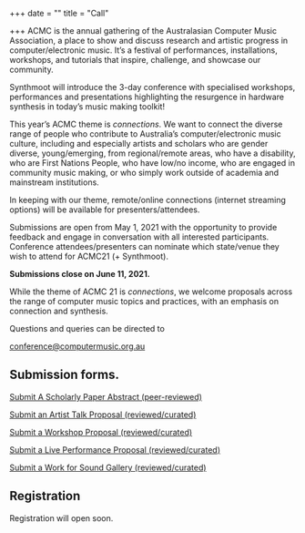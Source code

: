 +++
date = ""
title = "Call"

+++
ACMC is the annual gathering of the Australasian Computer Music Association, a place to show and discuss research and artistic progress in computer/electronic music. It’s a festival of performances, installations, workshops, and tutorials that inspire, challenge, and showcase our community.

Synthmoot will introduce the 3-day conference with specialised workshops, performances and presentations highlighting the resurgence in hardware synthesis in today’s music making toolkit! 

This year’s ACMC theme is _connections_. We want to connect the diverse range of people who contribute to Australia’s computer/electronic music culture, including and especially artists and scholars who are gender diverse, young/emerging, from regional/remote areas, who have a disability, who are First Nations People, who have low/no income, who are engaged in  community music making, or who simply work outside of academia and mainstream institutions.

In keeping with our theme, remote/online connections (internet streaming options) will be available for presenters/attendees. 

Submissions are open from May 1, 2021 with the opportunity to provide feedback and engage in conversation with all interested participants. Conference attendees/presenters can nominate which state/venue they wish to attend for ACMC21 (+ Synthmoot).

**Submissions close on June 11, 2021.**

While the theme of ACMC 21 is _connections_, we welcome proposals across the range of computer music topics and practices, with an emphasis on connection and synthesis.

Questions and queries can be directed to

[conference@computermusic.org.au](mailto:conference@computermusic.org.au)

## Submission forms. 

[Submit A Scholarly Paper Abstract (peer-reviewed)](/forms/scholarly-paper.html)

[Submit an Artist Talk Proposal (reviewed/curated)](/forms/artist-talk-form.html)

[Submit a Workshop Proposal (reviewed/curated)](/forms/workshop-form.html)

[Submit a Live Performance Proposal (reviewed/curated)](/forms/live-performance-form.html)

[Submit a Work for Sound Gallery (reviewed/curated)](/forms/sound-gallery-form.html)

## Registration

Registration will open soon. 